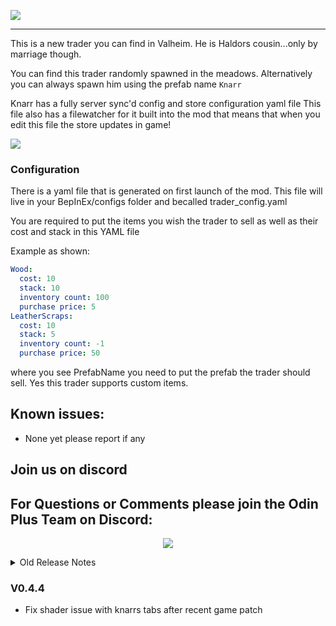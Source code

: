 
![](https://github.com/sbtoonz/Trader_2.0/raw/master/Images/Knarr.png)
****

This is a new trader you can find in Valheim. He is Haldors cousin...only by marriage though. 

You can find this trader randomly spawned in the meadows. Alternatively you can always spawn him using the prefab name
``Knarr``

Knarr has a fully server sync'd config and store configuration yaml file
This file also has a filewatcher for it built into the mod
that means that when you edit this file the store updates in game!


![](https://cdn.discordapp.com/attachments/1081545225287249930/1085701970825842798/ezgif.com-video-to-gif.gif)
### Configuration

There is a yaml file that is generated on first launch of the mod. This file will live in your BepInEx/configs folder and becalled trader_config.yaml

You are required to put the items you wish the trader to sell as well as their cost and stack in this YAML file 

Example as shown:
```yaml
Wood:
  cost: 10
  stack: 10
  inventory count: 100
  purchase price: 5
LeatherScraps:
  cost: 10
  stack: 5
  inventory count: -1
  purchase price: 50
```

where you see PrefabName you need to put the prefab the trader should sell. Yes this trader supports custom items.


## Known issues:
* None yet please report if any

## Join us on discord

<p align="center"><h2>For Questions or Comments please join the Odin Plus Team on Discord:</h2></p>

<p align="center"><a href="https://discord.gg/mbkPcvu9ax"><img src="https://i.imgur.com/Ji3u63C.png"></a></p>

<details>
<summary>Old Release Notes</summary>

### V0.0.1
* Initial release

### V0.0.2
* Added prefab for currency as a config option
* Fixed potential incompatibility when loading Objects into trader inventory

### V0.0.3
* Updated the materials on the store background to get cloned at runtime from other UI elements that way when its dark the panel will be dark etc
* Fixed reported errors on the menu patch


### V0.0.4
* Made it fail gracefully if you put a bad entry in the YML
* Made SellSFX play random instead of all at once
* TODO: Tie SFX into audio mixer global group


### V0.0.5
* Added yaml file watcher for server only, if file is updated on server it is live updated in game
* Setup custom value synchronization for the traders config entries clients get servers config values now

### V0.0.6
* Fix typo in README

### V0.0.7
* Take PR from @blaxxun-boop of CLLC that fixes filewatcher on *nix servers 


### V0.0.8
* Start framework for inventory of items Knarr can now hold a fixed count of things.

### V0.0.9
* Add GUI elements to indicate if there is an inventory count of the item Inventory count example YML included with mod

### V0.1.0
* Added dragNdrop to the store screen UI element. You can now move it around the screen if you please

### V0.1.1
* Fixed issue where if item stack sale made inventory go negative it was not removed from store

### V0.1.2 
* Added config option to remove randomly spawning Knarr from your world

### V0.1.3
* Changed the stores loading tactic to an async/await method. This makes stores with huge item counts loud instantly and no longer take up FPS when loading in items

### V0.1.4
* Added config option to log sales Knarr makes, this includes who purchased the item, what item was sold, and the currency volume spent on the item
* Added fix for randomly spawning Knarr (hopefully)
* Updated serversync binary

### V0.1.5
* Finally fixed randomly spawning Knarr from throwing obscene volume of errors What Happened? When using the method I wanted the game attempted to add 2x network components to Knarr and it caused issues this is now fixed

### V0.1.6
* Fixed UI Window being able to be dragged out of the game screen
* Added terminal command to clean up Knarr from the world if you have previous bad spawns of him. To enter this command bring up your terminal by hitting f5 and type `remove knarr` if you are an admin the command will wipe knarr from that map

### V0.1.7
* Fixed random stacking bug 
* Added terminal command to find knarr spawns in your world `find knarr` in your console to locate random spawn and player spawned versions of knarr

### V0.1.8
* Fixed bug in random spawning Knarr
* Fixed terminal command for locating knarr to lock to admin

### V0.1.9
* Fixed Auga incompatibility with newest release

### V0.2.0
* Added more graceful failure message if you have bad prefab in config for currency
* Altered prefab resolution tactic to work with ZnetScene.instance instead of ObjectDB. All things must have an ItemDrop that Knarr vends
* Added configuration option to only allow knarr to vend the items a player knows recipes for

### V0.2.1
* Gave some more graceful failures for when issues present themselves 
* UI Will no longer open if your store is empty
* Fixed location not being used from config for store screen 

### V0.2.2
* Fixed up RPC for Find Knarr to work on servers.
* Added a repair icon to the store window You can set a lucky number in the config. When pressing the repair button a virtual dice will roll. If this dice hits your lucky number repairs will go through


### V0.2.3
* Fixed some annoying stack bug that was introduced in recent update 
* updated ServerSync to newest master 
* Knarr is now using the in game 'creature' shader which should give him a better feeling look in game

### V0.2.4
* Fix bug caught by Horem (interferes with Jewelcrafting and OdinsQOL)
* Changed the way the PlayerBase effectArea was made so you cant interact with knarr from super far now 

### V0.2.5
* Knarr can now buy things from the player!, This has a new line entry your your trader_config.yaml file that is called 'purchase price' if this value is set to 0 the item will not show in the list of things knarr can buy from the player

### V0.2.6
* Added options to hide repair tab
* Added option to hide sell tab

### V0.2.7
* ServerSync Update

### V0.2.8
* ServerSync Update

### V0.2.9
* Mistlands Update

### V0.3.0
* Avoid package deprecation 

### V0.3.1
* Add configuration option to turn off knarr's audio cue's when walking up to him

### V0.3.2
* Alpha Gamepad support is here for knarr now for those who care.

### V0.3.3
* Remove some artifact rotation controlling code from Knarr
* Fix server join issues with knarr. During refactor of ShaderReplacer code I did introduce a bug which prevented knarr from being started on some server instances properly. This should now be resolved.



### V0.3.4
* Updated Knarr to use TextMesh pro ... cuz I have been waiting since valheim launched to get this in game
* Major performance upgrades when using huge item lists with knarr (techy terms are object pooling)
* Updated to be compat with latest game version

### V0.3.5
* Fixed a whoopsy I missed in last push. Tstore makes it hard to just reup the same mod so here is a new version


### V0.3.6
* Added the ability to split up the items sold to knarr when you have more than 1 item in your inventory.

### V0.3.7
* Fixed item sync with servers not happening in situations
* Increased knarrs range of spawn (for older worlds using genloc)
* Fixed SOME FPS loss reported while knarr exists in world


### V0.3.8
* Address reports of lag

### V0.3.9
* Fixed a NRE (red text spam) report when using knarr on servers and disvovering his location

### V0.4.0
* Fixed sync issue with player inventory items for sale when YML wasnt given to player prior to join, Added some error handling around this please open a git issue if anything persists

### V0.4.1
* Fixed github reported issue, where if player sold items via split panel wrong volume was being given to knarr this is now fixed


### V0.4.2
* Fix github reported issue, where if Knarr was installed through r2/thunderstore he would fail to resolve his config file this was due to some old amateur code I wrote.


### V0.4.3
* Update Dependencies for latest release version. Update Assets to match unity version

</details>

### V0.4.4
* Fix shader issue with knarrs tabs after recent game patch

